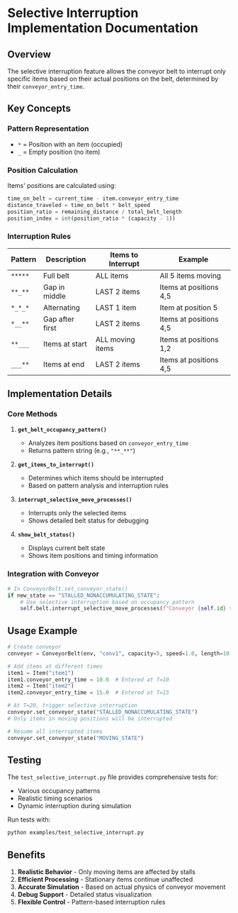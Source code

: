 # Selective Interruption Implementation Documentation

## Overview
The selective interruption feature allows the conveyor belt to interrupt only specific items based on their actual positions on the belt, determined by their `conveyor_entry_time`.

## Key Concepts

### Pattern Representation
- `*` = Position with an item (occupied)
- `_` = Empty position (no item)

### Position Calculation
Items' positions are calculated using:
```python
time_on_belt = current_time - item.conveyor_entry_time
distance_traveled = time_on_belt * belt_speed
position_ratio = remaining_distance / total_belt_length
position_index = int(position_ratio * (capacity - 1))
```

### Interruption Rules

| Pattern | Description | Items to Interrupt | Example |
|---------|-------------|-------------------|---------|
| `*****` | Full belt | ALL items | All 5 items moving |
| `**_**` | Gap in middle | LAST 2 items | Items at positions 4,5 |
| `*_*_*` | Alternating | LAST 1 item | Item at position 5 |
| `*__**` | Gap after first | LAST 2 items | Items at positions 4,5 |
| `**___` | Items at start | ALL moving items | Items at positions 1,2 |
| `___**` | Items at end | LAST 2 items | Items at positions 4,5 |

## Implementation Details

### Core Methods

1. **`get_belt_occupancy_pattern()`**
   - Analyzes item positions based on `conveyor_entry_time`
   - Returns pattern string (e.g., `"**_**"`)

2. **`get_items_to_interrupt()`**
   - Determines which items should be interrupted
   - Based on pattern analysis and interruption rules

3. **`interrupt_selective_move_processes()`**
   - Interrupts only the selected items
   - Shows detailed belt status for debugging

4. **`show_belt_status()`**
   - Displays current belt state
   - Shows item positions and timing information

### Integration with Conveyor

```python
# In ConveyorBelt.set_conveyor_state()
if new_state == "STALLED_NONACCUMULATING_STATE":
    # Use selective interruption based on occupancy pattern
    self.belt.interrupt_selective_move_processes(f"Conveyor {self.id} stalled")
```

## Usage Example

```python
# Create conveyor
conveyor = ConveyorBelt(env, "conv1", capacity=5, speed=1.0, length=10.0, accumulating=0)

# Add items at different times
item1 = Item("item1")
item1.conveyor_entry_time = 10.0  # Entered at T=10
item2 = Item("item2") 
item2.conveyor_entry_time = 15.0  # Entered at T=15

# At T=20, trigger selective interruption
conveyor.set_conveyor_state("STALLED_NONACCUMULATING_STATE")
# Only items in moving positions will be interrupted

# Resume all interrupted items
conveyor.set_conveyor_state("MOVING_STATE")
```

## Testing

The `test_selective_interrupt.py` file provides comprehensive tests for:
- Various occupancy patterns
- Realistic timing scenarios
- Dynamic interruption during simulation

Run tests with:
```bash
python examples/test_selective_interrupt.py
```

## Benefits

1. **Realistic Behavior** - Only moving items are affected by stalls
2. **Efficient Processing** - Stationary items continue unaffected  
3. **Accurate Simulation** - Based on actual physics of conveyor movement
4. **Debug Support** - Detailed status visualization
5. **Flexible Control** - Pattern-based interruption rules
